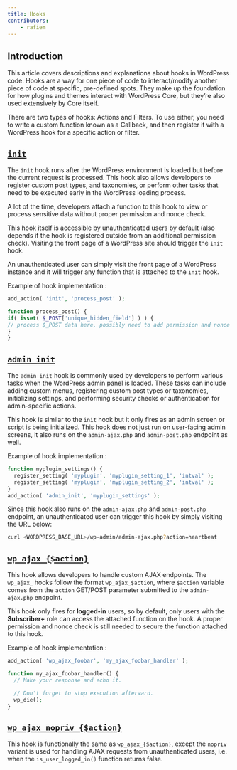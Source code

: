 ```yaml
---
title: Hooks
contributors:
    - rafiem
---
```


## Introduction

This article covers descriptions and explanations about hooks in WordPress code. Hooks are a way for one piece of code to interact/modify another piece of code at specific, pre-defined spots. They make up the foundation for how plugins and themes interact with WordPress Core, but they’re also used extensively by Core itself.

There are two types of hooks: Actions and Filters. To use either, you need to write a custom function known as a Callback, and then register it with a WordPress hook for a specific action or filter.

## [`init`](https://developer.wordpress.org/reference/hooks/init/)

The `init` hook runs after the WordPress environment is loaded but before the current request is processed. This hook also allows developers to register custom post types, and taxonomies, or perform other tasks that need to be executed early in the WordPress loading process. 

A lot of the time, developers attach a function to this hook to view or process sensitive data without proper permission and nonce check.

This hook itself is accessible by unauthenticated users by default (also depends if the hook is registered outside from an additional permission check). Visiting the front page of a WordPress site should trigger the `init` hook.

An unauthenticated user can simply visit the front page of a WordPress instance and it will trigger any function that is attached to the `init` hook.

Example of hook implementation :

```php
add_action( 'init', 'process_post' );

function process_post() {
if( isset( $_POST['unique_hidden_field'] ) ) {
// process $_POST data here, possibly need to add permission and nonce check first
}
}
```

## [`admin_init`](https://developer.wordpress.org/reference/hooks/admin_init/)

The `admin_init` hook is commonly used by developers to perform various tasks when the WordPress admin panel is loaded. These tasks can include adding custom menus, registering custom post types or taxonomies, initializing settings, and performing security checks or authentication for admin-specific actions.

This hook is similar to the `init` hook but it only fires as an admin screen or script is being initialized. This hook does not just run on user-facing admin screens, it also runs on the `admin-ajax.php` and `admin-post.php` endpoint as well.

Example of hook implementation :

```php
function myplugin_settings() {
  register_setting( 'myplugin', 'myplugin_setting_1', 'intval' );
  register_setting( 'myplugin', 'myplugin_setting_2', 'intval' );
}
add_action( 'admin_init', 'myplugin_settings' );
```

Since this hook also runs on the `admin-ajax.php` and `admin-post.php` endpoint, an unauthenticated user can trigger this hook by simply visiting the URL below:

```bash
curl <WORDPRESS_BASE_URL>/wp-admin/admin-ajax.php?action=heartbeat
```

## [`wp_ajax_{$action}`](https://developer.wordpress.org/reference/hooks/wp_ajax_action/)

This hook allows developers to handle custom AJAX endpoints. The `wp_ajax_` hooks follow the format `wp_ajax_$action`, where `$action` variable comes from the `action` GET/POST parameter submitted to the `admin-ajax.php` endpoint.

This hook only fires for **logged-in** users, so by default, only users with the **Subscriber+** role can access the attached function on the hook. A proper permission and nonce check is still needed to secure the function attached to this hook.

Example of hook implementation :

```php
add_action( 'wp_ajax_foobar', 'my_ajax_foobar_handler' );

function my_ajax_foobar_handler() {
  // Make your response and echo it.

  // Don't forget to stop execution afterward.
  wp_die();
}
```

## [`wp_ajax_nopriv_{$action}`](https://developer.wordpress.org/reference/hooks/wp_ajax_nopriv_action/)

This hook is functionally the same as `wp_ajax_{$action}`, except the `nopriv` variant is used for handling AJAX requests from unauthenticated users, i.e. when the `is_user_logged_in()` function returns false.